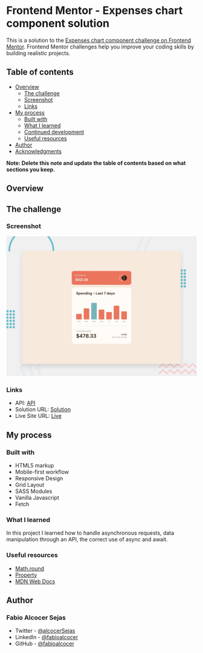 # Frontend Mentor - Expenses chart component solution

This is a solution to the [Expenses chart component challenge on Frontend Mentor](https://www.frontendmentor.io/challenges/expenses-chart-component-e7yJBUdjwt). Frontend Mentor challenges help you improve your coding skills by building realistic projects. 

## Table of contents

- [Overview](#overview)
  - [The challenge](#the-challenge)
  - [Screenshot](#screenshot)
  - [Links](#links)
- [My process](#my-process)
  - [Built with](#built-with)
  - [What I learned](#what-i-learned)
  - [Continued development](#continued-development)
  - [Useful resources](#useful-resources)
- [Author](#author)
- [Acknowledgments](#acknowledgments)

**Note: Delete this note and update the table of contents based on what sections you keep.**

## Overview

## The challenge

### Screenshot

![](./desktop-preview.jpg)

### Links
- API: [API](./data.json)
- Solution URL: [Solution](https://github.com/fabioalcocer/stats-bars-fetch)
- Live Site URL: [Live](https://fabioalcocer.github.io/api-magic-snk/)

## My process

### Built with

- HTML5 markup
- Mobile-first workflow
- Responsive Design
- Grid Layout
- SASS Modules
- Vanilla Javascript
- Fetch

### What I learned

In this project I learned how to handle asynchronous requests, data manipulation through an API, the correct use of async and await.

### Useful resources
- [Math.round](https://developer.mozilla.org/es/docs/Web/JavaScript/Reference/Global_Objects/Math/round)
- [Property](https://developer.mozilla.org/en-US/docs/Web/CSS/@property)
- [MDN Web Docs](https://developer.mozilla.org/es/docs/Web)

## Author
### Fabio Alcocer Sejas
- Twitter - [@alcocerSejas](https://twitter.com/AlcocerSejas)
- LinkedIn - [@fabioalcocer](https://www.linkedin.com/in/fabio-alcocer/)
- GitHub - [@fabioalcocer](https://github.com/fabioalcocer/)